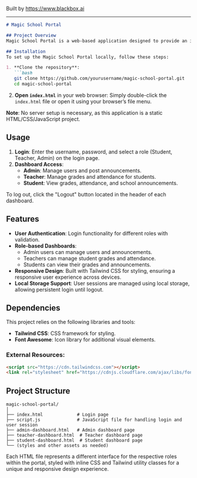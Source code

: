 
Built by https://www.blackbox.ai

---

```markdown
# Magic School Portal

## Project Overview
Magic School Portal is a web-based application designed to provide an interactive educational platform for students, teachers, and administrators within a magical school. The application features role-based access to dashboards where users can manage their respective tasks—students can view their grades and attendance, teachers can manage grades and attendance, and administrators can manage users and make announcements.

## Installation
To set up the Magic School Portal locally, follow these steps:

1. **Clone the repository**:
   ```bash
   git clone https://github.com/yourusername/magic-school-portal.git
   cd magic-school-portal
   ```

2. **Open `index.html`** in your web browser:
   Simply double-click the `index.html` file or open it using your browser’s file menu.

**Note**: No server setup is necessary, as this application is a static HTML/CSS/JavaScript project.

## Usage
1. **Login**: Enter the username, password, and select a role (Student, Teacher, Admin) on the login page.
2. **Dashboard Access**: 
   - **Admin**: Manage users and post announcements.
   - **Teacher**: Manage grades and attendance for students.
   - **Student**: View grades, attendance, and school announcements.

To log out, click the "Logout" button located in the header of each dashboard.

## Features
- **User Authentication**: Login functionality for different roles with validation.
- **Role-based Dashboards**:
  - Admin users can manage users and announcements.
  - Teachers can manage student grades and attendance.
  - Students can view their grades and announcements.
- **Responsive Design**: Built with Tailwind CSS for styling, ensuring a responsive user experience across devices.
- **Local Storage Support**: User sessions are managed using local storage, allowing persistent login until logout.

## Dependencies
This project relies on the following libraries and tools:
- **Tailwind CSS**: CSS framework for styling.
- **Font Awesome**: Icon library for additional visual elements.

### External Resources:
```html
<script src="https://cdn.tailwindcss.com"></script>
<link rel="stylesheet" href="https://cdnjs.cloudflare.com/ajax/libs/font-awesome/6.0.0-beta3/css/all.min.css">
```

## Project Structure
```
magic-school-portal/
│
├── index.html             # Login page
├── script.js              # JavaScript file for handling login and user session
├── admin-dashboard.html   # Admin dashboard page
├── teacher-dashboard.html  # Teacher dashboard page
├── student-dashboard.html  # Student dashboard page
└── (styles and other assets as needed)
```

Each HTML file represents a different interface for the respective roles within the portal, styled with inline CSS and Tailwind utility classes for a unique and responsive design experience.
```